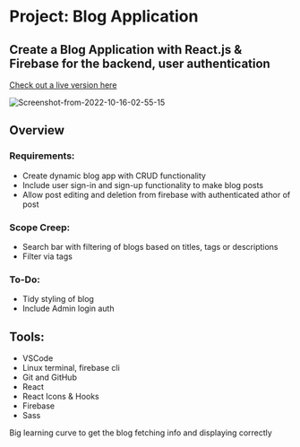# Project: Blog Application

## Create a Blog Application with React.js & Firebase for the backend, user authentication

[Check out a live version here](https://blog-app-1169d.web.app/)

![Screenshot-from-2022-10-16-02-55-15](https://user-images.githubusercontent.com/18374849/195990476-69d01e72-033d-430a-9227-e3c7abada0ab.png)

## Overview

### Requirements:

  * Create dynamic blog app with CRUD functionality
  * Include user sign-in and sign-up functionality to make blog posts
  * Allow post editing and deletion from firebase with authenticated athor of post

### Scope Creep:

  * Search bar with filtering of blogs based on titles, tags or descriptions
  * Filter via tags
  
### To-Do:

  * Tidy styling of blog
  * Include Admin login auth
  
## Tools:

  * VSCode 
  * Linux terminal, firebase cli
  * Git and GitHub
  * React
  * React Icons & Hooks
  * Firebase
  * Sass
 
 
 Big learning curve to get the blog fetching info and displaying correctly
